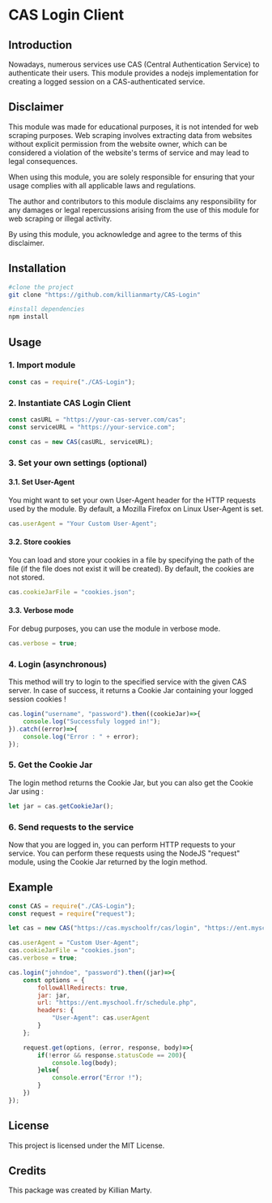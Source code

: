 # CAS Login Client

## Introduction

Nowadays, numerous services use CAS (Central Authentication Service) to authenticate their users. This module provides a nodejs implementation for creating a logged session on a CAS-authenticated service.

## Disclaimer

This module was made for educational purposes, it is not intended for web scraping purposes. Web scraping involves extracting data from websites without explicit permission from the website owner, which can be considered a violation of the website's terms of service and may lead to legal consequences.

When using this module, you are solely responsible for ensuring that your usage complies with all applicable laws and regulations.

The author and contributors to this module disclaims any responsibility for any damages or legal repercussions arising from the use of this module for web scraping or illegal activity.

By using this module, you acknowledge and agree to the terms of this disclaimer.

## Installation

```bash
#clone the project
git clone "https://github.com/killianmarty/CAS-Login"

#install dependencies
npm install
```

## Usage

### 1. Import module

```javascript
const cas = require("./CAS-Login");
```

### 2. Instantiate CAS Login Client

```javascript
const casURL = "https://your-cas-server.com/cas";
const serviceURL = "https://your-service.com";

const cas = new CAS(casURL, serviceURL);
```

### 3. Set your own settings (optional)

#### 3.1. Set User-Agent

You might want to set your own User-Agent header for the HTTP requests used by the module. By default, a Mozilla Firefox on Linux User-Agent is set.

```javascript
cas.userAgent = "Your Custom User-Agent";
```

#### 3.2. Store cookies

You can load and store your cookies in a file by specifying the path of the file (if the file does not exist it will be created). By default, the cookies are not stored.

```javascript
cas.cookieJarFile = "cookies.json";
```

#### 3.3. Verbose mode

For debug purposes, you can use the module in verbose mode.

```javascript
cas.verbose = true;
```

### 4. Login (asynchronous)

This method will try to login to the specified service with the given CAS server. In case of success, it returns a Cookie Jar containing your logged session cookies !

```javascript
cas.login("username", "password").then((cookieJar)=>{
	console.log("Successfuly logged in!");
}).catch((error)=>{
	console.log("Error : " + error);
});
```

### 5. Get the Cookie Jar

The login method returns the Cookie Jar, but you can also get the Cookie Jar using :

```javascript
let jar = cas.getCookieJar();
```

### 6. Send requests to the service

Now that you are logged in, you can perform HTTP requests to your service. You can perform these requests using the NodeJS "request" module, using the Cookie Jar returned by the login method.

## Example

```javascript
const CAS = require("./CAS-Login");
const request = require("request");

let cas = new CAS("https://cas.myschoolfr/cas/login", "https://ent.myschool.fr/Login");

cas.userAgent = "Custom User-Agent";
cas.cookieJarFile = "cookies.json";
cas.verbose = true;

cas.login("johndoe", "password").then((jar)=>{
	const options = {
		followAllRedirects: true,
		jar: jar,
		url: "https://ent.myschool.fr/schedule.php",
		headers: {
			"User-Agent": cas.userAgent
		}
	};

	request.get(options, (error, response, body)=>{
		if(!error && response.statusCode == 200){
			console.log(body);
		}else{
			console.error("Error !");
		}
	})
});
```

## License

This project is licensed under the MIT License.

## Credits

This package was created by Killian Marty.